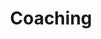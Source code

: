 ---
layout: coaching
show: true
published: true
order: '3'
meta-title: Executive coaching - Coaching af ledere i det offentlige og det private
title: Coaching
image: /images/coaching/coaching-banner.jpg
header: Coaching
header-link: Se hvad vi tilbyder ⟶
header-link-url: '#content-section'
meta-description: Hos CCC er en af vores kernekompetencer at coache ledere. Vi har 20 års erfaring med coaching af ledere og executive coaching i både det offentlige og private erhvervsliv.
description: Samtaler er en effektiv måde at finde nye veje at gå. Et coachingforløb hos CCC skærper dit fokus på personlig udvikling, forebyggelse af stress, styrkelse af balancen mellem arbejdsliv og privatliv og gør dig i stand til at håndtere de udfordringer, der er og måtte komme.<br><br>Hos CCC er du altid er sikker på at møde en faglig og teoretisk dybt og bredt funderet coach med mange års erfaring med professionelle samtaler og som minimum en Master i Business Coaching. Da relationen er af afgørende betydning for effekten af coaching, gør vi en dyd ud af at finde den helt rigtige coach til dig og din situation.
signup: Coaching samtaler
redirect_from:
  - /coaching-service/
---